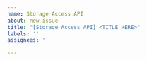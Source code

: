 ```yaml
---
name: Storage Access API
about: new issue
title: "[Storage Access API] <TITLE HERE>"
labels: ''
assignees: ''

---
```



